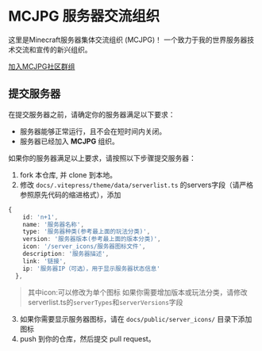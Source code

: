 # MCJPG 服务器交流组织

这里是Minecraft服务器集体交流组织 (MCJPG)！
一个致力于我的世界服务器技术交流和宣传的新兴组织。

[加入MCJPG社区群组](https://qm.qq.com/q/5Y4ueZdkxq)

## 提交服务器

在提交服务器之前，请确定你的服务器满足以下要求：

- 服务器能够正常运行，且不会在短时间内关闭。
- 服务器已经加入 **MCJPG** 组织。

如果你的服务器满足以上要求，请按照以下步骤提交服务器：

1. fork 本仓库, 并 clone 到本地。
2. 修改 `docs/.vitepress/theme/data/serverlist.ts` 的servers字段（请严格参照原先代码的缩进格式），添加

```serverlist.ts
{
    id: 'n+1',
    name: '服务器名称',
    type: '服务器种类(参考最上面的玩法分类)',
    version: '服务器版本(参考最上面的版本分类)',
    icon: '/server_icons/服务器图标文件',
    description: '服务器描述',
    link: '链接',
    ip: '服务器IP（可选），用于显示服务器状态信息'
  },
```

> 其中icon:可以修改为单个图标
> 如果你需要增加版本或玩法分类，请修改serverlist.ts的`serverTypes`和`serverVersions`字段

3. 如果你需要显示服务器图标，请在 `docs/public/server_icons/` 目录下添加图标
4. push 到你的仓库，然后提交 pull request。